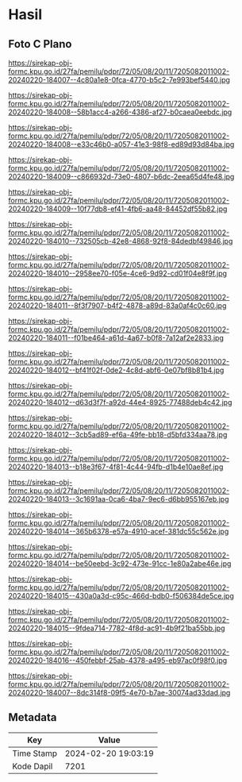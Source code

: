# Hasil

## Foto C Plano

https://sirekap-obj-formc.kpu.go.id/27fa/pemilu/pdpr/72/05/08/20/11/7205082011002-20240220-184007--4c80a1e8-0fca-4770-b5c2-7e993bef5440.jpg

https://sirekap-obj-formc.kpu.go.id/27fa/pemilu/pdpr/72/05/08/20/11/7205082011002-20240220-184008--58b1acc4-a266-4386-af27-b0caea0eebdc.jpg

https://sirekap-obj-formc.kpu.go.id/27fa/pemilu/pdpr/72/05/08/20/11/7205082011002-20240220-184008--e33c46b0-a057-41e3-98f8-ed89d93d84ba.jpg

https://sirekap-obj-formc.kpu.go.id/27fa/pemilu/pdpr/72/05/08/20/11/7205082011002-20240220-184009--c866932d-73e0-4807-b6dc-2eea65d4fe48.jpg

https://sirekap-obj-formc.kpu.go.id/27fa/pemilu/pdpr/72/05/08/20/11/7205082011002-20240220-184009--10f77db8-ef41-4fb6-aa48-84452df55b82.jpg

https://sirekap-obj-formc.kpu.go.id/27fa/pemilu/pdpr/72/05/08/20/11/7205082011002-20240220-184010--732505cb-42e8-4868-92f8-84dedbf49846.jpg

https://sirekap-obj-formc.kpu.go.id/27fa/pemilu/pdpr/72/05/08/20/11/7205082011002-20240220-184010--2958ee70-f05e-4ce6-9d92-cd01f04e8f9f.jpg

https://sirekap-obj-formc.kpu.go.id/27fa/pemilu/pdpr/72/05/08/20/11/7205082011002-20240220-184011--8f3f7907-b4f2-4878-a89d-83a0af4c0c60.jpg

https://sirekap-obj-formc.kpu.go.id/27fa/pemilu/pdpr/72/05/08/20/11/7205082011002-20240220-184011--f01be464-a61d-4a67-b0f8-7a12af2e2833.jpg

https://sirekap-obj-formc.kpu.go.id/27fa/pemilu/pdpr/72/05/08/20/11/7205082011002-20240220-184012--bf41f02f-0de2-4c8d-abf6-0e07bf8b81b4.jpg

https://sirekap-obj-formc.kpu.go.id/27fa/pemilu/pdpr/72/05/08/20/11/7205082011002-20240220-184012--d63d3f7f-a92d-44e4-8925-77488deb4c42.jpg

https://sirekap-obj-formc.kpu.go.id/27fa/pemilu/pdpr/72/05/08/20/11/7205082011002-20240220-184012--3cb5ad89-ef6a-49fe-bb18-d5bfd334aa78.jpg

https://sirekap-obj-formc.kpu.go.id/27fa/pemilu/pdpr/72/05/08/20/11/7205082011002-20240220-184013--b18e3f67-4f81-4c44-94fb-d1b4e10ae8ef.jpg

https://sirekap-obj-formc.kpu.go.id/27fa/pemilu/pdpr/72/05/08/20/11/7205082011002-20240220-184013--3c1691aa-0ca6-4ba7-9ec6-d6bb955167eb.jpg

https://sirekap-obj-formc.kpu.go.id/27fa/pemilu/pdpr/72/05/08/20/11/7205082011002-20240220-184014--365b6378-e57a-4910-acef-381dc55c562e.jpg

https://sirekap-obj-formc.kpu.go.id/27fa/pemilu/pdpr/72/05/08/20/11/7205082011002-20240220-184014--be50eebd-3c92-473e-91cc-1e80a2abe46e.jpg

https://sirekap-obj-formc.kpu.go.id/27fa/pemilu/pdpr/72/05/08/20/11/7205082011002-20240220-184015--430a0a3d-c95c-466d-bdb0-f506384de5ce.jpg

https://sirekap-obj-formc.kpu.go.id/27fa/pemilu/pdpr/72/05/08/20/11/7205082011002-20240220-184015--9fdea714-7782-4f8d-ac91-4b9f21ba55bb.jpg

https://sirekap-obj-formc.kpu.go.id/27fa/pemilu/pdpr/72/05/08/20/11/7205082011002-20240220-184016--450febbf-25ab-4378-a495-eb97ac0f98f0.jpg

https://sirekap-obj-formc.kpu.go.id/27fa/pemilu/pdpr/72/05/08/20/11/7205082011002-20240220-184007--8dc314f8-09f5-4e70-b7ae-30074ad33dad.jpg


## Metadata

| Key        | Value               |
| ---------- | ------------------- |
| Time Stamp | 2024-02-20 19:03:19 |
| Kode Dapil | 7201                |



